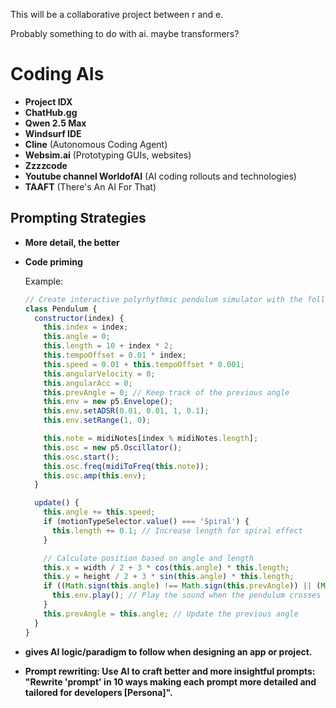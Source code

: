 This will be a collaborative project between r and e.

Probably something to do with ai. maybe transformers?


# Coding AIs

- **Project IDX**
- **ChatHub.gg**
- **Qwen 2.5 Max**
- **Windsurf IDE**
- **Cline** (Autonomous Coding Agent)
- **Websim.ai** (Prototyping GUIs, websites)
- **Zzzzcode**
- **Youtube channel WorldofAI** (AI coding rollouts and technologies)
- **TAAFT** (There's An AI For That)

## Prompting Strategies

- **More detail, the better**
- **Code priming**

  Example: 
  ```javascript
  // Create interactive polyrhythmic pendulum simulator with the following starter code:
  class Pendulum {
    constructor(index) {
      this.index = index;
      this.angle = 0;
      this.length = 10 + index * 2;
      this.tempoOffset = 0.01 * index;
      this.speed = 0.01 + this.tempoOffset * 0.001;
      this.angularVelocity = 0;
      this.angularAcc = 0;
      this.prevAngle = 0; // Keep track of the previous angle
      this.env = new p5.Envelope();
      this.env.setADSR(0.01, 0.01, 1, 0.1);
      this.env.setRange(1, 0);

      this.note = midiNotes[index % midiNotes.length];
      this.osc = new p5.Oscillator();
      this.osc.start();
      this.osc.freq(midiToFreq(this.note));
      this.osc.amp(this.env);
    }

    update() {
      this.angle += this.speed;
      if (motionTypeSelector.value() === 'Spiral') {
        this.length += 0.1; // Increase length for spiral effect
      }

      // Calculate position based on angle and length
      this.x = width / 2 + 3 * cos(this.angle) * this.length;
      this.y = height / 2 + 3 * sin(this.angle) * this.length;
      if ((Math.sign(this.angle) !== Math.sign(this.prevAngle)) || (Math.abs(this.angle) < 0.1 && Math.abs(this.prevAngle) > 0.1)) {
        this.env.play(); // Play the sound when the pendulum crosses angle 0
      }
      this.prevAngle = this.angle; // Update the previous angle
    }
  }

- **gives AI logic/paradigm to follow when designing an app or project.**
- **Prompt rewriting: Use AI to craft better and more insightful prompts: "Rewrite 'prompt' in 10 ways making each prompt more detailed and tailored for developers [Persona]".**
